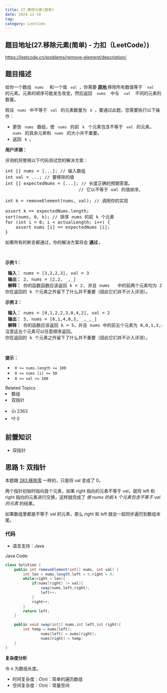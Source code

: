 ```yaml
---
title: 27.移除元素(简单)
date: 2024-12-10
tag:
category: LeetCode
---
```


## 题目地址(27.移除元素(简单) - 力扣（LeetCode）)

https://leetcode.cn/problems/remove-element/description/

## 题目描述

<p> 给你一个数组 <code> nums </code> <em>&nbsp; </em> 和一个值 <code> val </code>，你需要 <strong> <a href="https://baike.baidu.com/item/%E5%8E%9F%E5%9C%B0%E7%AE%97%E6%B3%95" target="_blank"> 原地 </a> </strong> 移除所有数值等于&nbsp; <code> val </code> <em>&nbsp; </em> 的元素。元素的顺序可能发生改变。然后返回&nbsp; <code> nums </code>&nbsp; 中与&nbsp; <code> val </code>&nbsp; 不同的元素的数量。</p>

<p> 假设 <code> nums </code> 中不等于 <code> val </code> 的元素数量为 <code> k </code>，要通过此题，您需要执行以下操作：</p>

<ul> 
 <li> 更改 <code> nums </code> 数组，使 <code> nums </code> 的前 <code> k </code> 个元素包含不等于 <code> val </code> 的元素。<code> nums </code> 的其余元素和 <code> nums </code> 的大小并不重要。</li> 
 <li> 返回 <code> k </code>。</li> 
</ul>

<p> <strong> 用户评测：</strong> </p>

<p> 评测机将使用以下代码测试您的解决方案：</p>

<pre>
int [] nums = [...]; // 输入数组
int val = ...; // 要移除的值
int [] expectedNums = [...]; // 长度正确的预期答案。
                            // 它以不等于 val 的值排序。

int k = removeElement(nums, val); // 调用你的实现

assert k == expectedNums.length;
sort(nums, 0, k); // 排序 nums 的前 k 个元素
for (int i = 0; i &lt; actualLength; i++) {
    assert nums [i] == expectedNums [i];
}</pre>

<p> 如果所有的断言都通过，你的解决方案将会 <strong> 通过 </strong>。</p>

<p>&nbsp; </p>

<p> <strong> 示例 1：</strong> </p>

<pre>
<strong> 输入：</strong> nums = [3,2,2,3], val = 3
<strong> 输出：</strong> 2, nums = [2,2, _,_]
<strong> 解释：</strong> 你的函数函数应该返回 k = 2, 并且 nums <em> </em> 中的前两个元素均为 2。
你在返回的 k 个元素之外留下了什么并不重要（因此它们并不计入评测）。</pre>

<p> <strong> 示例 2：</strong> </p>

<pre>
<strong> 输入：</strong> nums = [0,1,2,2,3,0,4,2], val = 2
<strong> 输出：</strong> 5, nums = [0,1,4,0,3, _,_,_]
<strong> 解释：</strong> 你的函数应该返回 k = 5，并且 nums 中的前五个元素为 0,0,1,3,4。
注意这五个元素可以任意顺序返回。
你在返回的 k 个元素之外留下了什么并不重要（因此它们并不计入评测）。
</pre>

<p>&nbsp; </p>

<p> <strong> 提示：</strong> </p>

<ul> 
 <li> <code> 0 &lt;= nums.length &lt;= 100 </code> </li> 
 <li> <code> 0 &lt;= nums [i] &lt;= 50 </code> </li> 
 <li> <code> 0 &lt;= val &lt;= 100 </code> </li> 
</ul>

<div> <div> Related Topics </div> <div> <li> 数组 </li> <li> 双指针 </li> </div> </div> <br> <div> <li> 👍 2363 </li> <li> 👎 0 </li> </div>

## 前置知识

- 双指针

## 思路 1: 双指针

本题跟 [283.移除零](https://leetcode.cn/problems/move-zeroes/description/) 一样的，只是将 val 变成了 0。

两个指针初始时指向首个元素，如果 right 指向的元素不等于 val，就将 left 和 right 指向的元素进行交换，这样就完成了 *使 nums 的前 k 个元素包含不等于 val 的元素* 的结果。

如果数组里都是不等于 val 的元素，那么 right 和 left 就会一起同步遍历到数组末尾。


### 代码

- 语言支持：Java

Java Code:

```java
class Solution {
    public int removeElement(int[] nums, int val) {
        int len = nums.length,left = 0,right = 0;
        while(right < len){
            if(nums[right] != val){
                swap(nums,left,right);
                left++;
            }
            right++;
        }
        return left;
    }

    public void swap(int[] nums,int left,int right){
        int temp = nums[left];
                nums[left] = nums[right];
                nums[right] = temp;
    }
}
```


**复杂度分析**

令 n 为数组长度。

- 时间复杂度：$O(n)$：简单的遍历数组
- 空间复杂度：$O(n)$：常量空间

